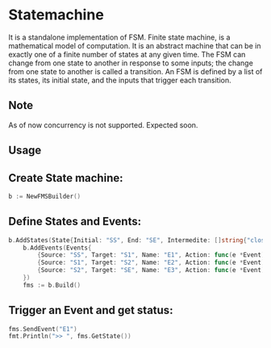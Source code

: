 # Statemachine
It is a standalone implementation of FSM.
Finite state machine, is a mathematical model of computation. It is an abstract machine that can be in exactly one of a finite number of states at any given time. The FSM can change from one state to another in response to some inputs; the change from one state to another is called a transition. An FSM is defined by a list of its states, its initial state, and the inputs that trigger each transition. 

## Note
As of now concurrency is not supported. Expected soon.

## Usage

## Create State machine:
```go
b := NewFMSBuilder()
```

## Define States and Events:
```go
b.AddStates(State{Initial: "SS", End: "SE", Intermedite: []string{"closed"}})
	b.AddEvents(Events{
		{Source: "SS", Target: "S1", Name: "E1", Action: func(e *Event) {}},
		{Source: "S1", Target: "S2", Name: "E2", Action: func(e *Event) {}},
		{Source: "S2", Target: "SE", Name: "E3", Action: func(e *Event) {}},
	})
	fms := b.Build()
```

## Trigger an Event and get status:
```go
fms.SendEvent("E1")
fmt.Println(">> ", fms.GetState())
```
